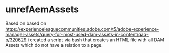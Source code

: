 # unrefAemAssets
Based on based on https://experienceleaguecommunities.adobe.com/t5/adobe-experience-manager-assets/query-for-most-used-dam-assets-in-content/qaq-p/320629 i created a script via bash that creates an HTML file with all DAM Assets which do not have a relation to a page.
